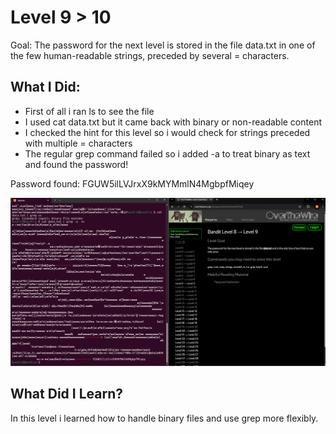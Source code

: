 # Level 9 > 10

Goal:
The password for the next level is stored in the file data.txt in one of the few human-readable strings, preceded by several = characters.

## What I Did:

- First of all i ran ls to see the file
- I used cat data.txt but it came back with binary or non-readable content
- I checked the hint for this level so i would check for strings preceded with multiple = characters
- The regular grep command failed so i added -a to treat binary as text and found the password!

Password found: FGUW5ilLVJrxX9kMYMmlN4MgbpfMiqey

![Image](images/Level9to10.png)

## What Did I Learn?

In this level i learned how to handle binary files and use grep more flexibly.
